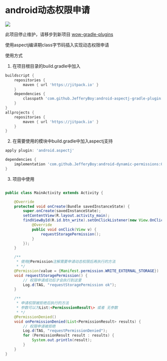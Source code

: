 # android动态权限申请

[![](https://jitpack.io/v/JefferyBoy/dpermission.svg)](https://jitpack.io/#JefferyBoy/dpermission)

此项目停止维护，请移步到新项目 [wow-gradle-plugins](https://github.com/JefferyBoy/wow-gradle-plugins)

使用aspectj编译期class字节码插入实现动态权限申请

使用方式

1. 在项目根目录的build.gradle中加入

```gradle
buildscript {
    repositories {
        maven { url 'https://jitpack.io' }
    }
    dependencies {
        classpath 'com.github.JefferyBoy:android-aspectj-gradle-plugin:1.0.3'
    }
}
allprojects {
    repositories {
        maven { url 'https://jitpack.io' }
    }
}
```

2. 在需要使用的模块中build.gradle中加入aspectj支持

```gradle
apply plugin: 'android.aspectj'

dependencies {
    implementation 'com.github.JefferyBoy:android-dynamic-permissions:0.1.3'
}
```

3. 项目中使用

```java

public class MainActivity extends Activity {

    @Override
    protected void onCreate(Bundle savedInstanceState) {
        super.onCreate(savedInstanceState);
        setContentView(R.layout.activity_main);
        findViewById(R.id.btn_write).setOnClickListener(new View.OnClickListener() {
            @Override
            public void onClick(View v) {
                requestStoragePermission();
            }
        });
    }

    /**
     * 使用@Permission注解需要申请动态权限后再执行的方法
     * */
    @Permission(value = {Manifest.permission.WRITE_EXTERNAL_STORAGE})
    void requestStoragePermission() {
        // 权限申请成功后才会执行到这里
        Log.d(TAG, "requestStoragePermission ok");
    }

    /**
     * 申请权限被拒绝后执行的方法
     * 参数可以为List\<PermisssionResult\> 或者 无参数 
     * */
    @PermissionDenied()
    void onPermissionDenied(List<PermissionResult> results) {
        // 权限申请被拒绝
        Log.d(TAG, "requestPermissionDenied");
        for (PermissionResult result : results) {
            System.out.println(result);
        }
    }
}

```
